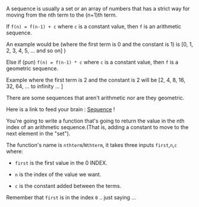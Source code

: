 A sequence is usually a set or an array of numbers that has a strict way for moving from the nth term to the (n+1)th term.<br />
If ``f(n) = f(n-1) + c`` where ``c`` is a constant value, then ``f`` is an arithmetic sequence.<br />
An example would be (where the first term is 0 and the constant is 1) is [0, 1, 2, 3, 4, 5, ... and so on] )<br />
Else if (pun) ``f(n) = f(n-1) * c`` where ``c`` is a constant value, then ``f`` is a geometric sequence.<br />
Example where the first term is 2 and  the constant is 2 will be [2, 4, 8, 16, 32, 64, ... to infinity ... ]<br />
There are some sequences that aren't arithmetic nor are they geometric.<br />
Here is a link to feed your brain : <a href=http://en.wikipedia.org/wiki/Sequence>Sequence</a> !


You're going to write a function that's going to return the value in the nth index of an arithmetic sequence.(That is, adding a constant to move to the next element in the "set").

The function's name is `nthterm`/`Nthterm`, it takes three inputs `first`,`n`,`c` where:

  - ``first`` is the first value in the 0 INDEX.<br />
  - ``n`` is the index of the value we want.<br />
  - ``c`` is the constant added between the terms.

Remember that `first` is in the index ``0`` .. just saying ...
